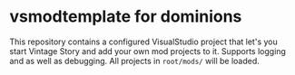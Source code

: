 # vsmodtemplate for dominions

This repository contains a configured VisualStudio project that let's you start Vintage Story and add your own mod projects to it. Supports logging and as well as debugging. All projects in `root/mods/` will be loaded.
